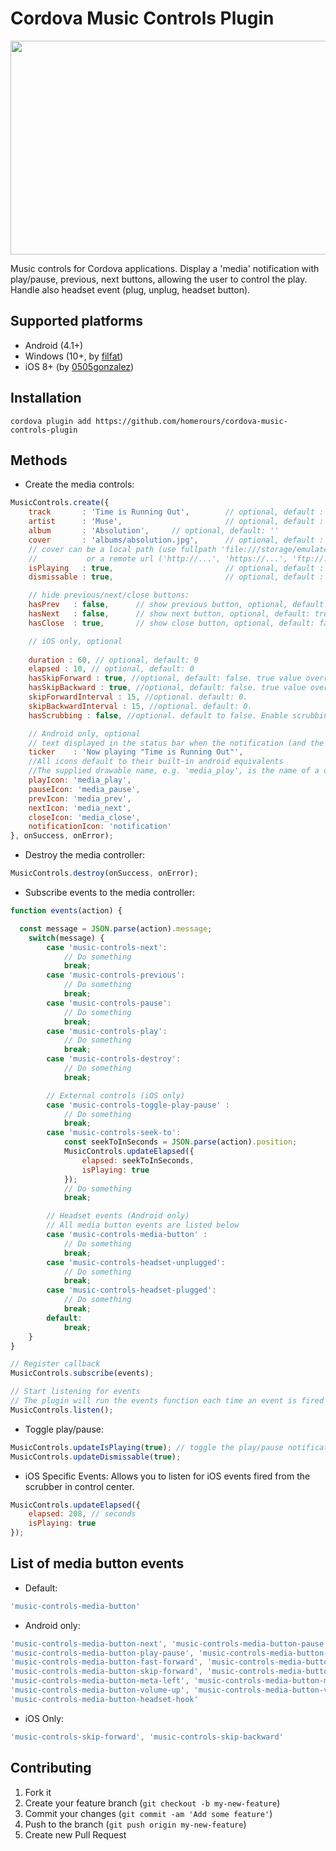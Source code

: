 # Cordova Music Controls Plugin

<img src='https://imgur.com/fh3ACOq.png' width='564' height='342'>

Music controls for Cordova applications. Display a 'media' notification with play/pause, previous, next buttons, allowing the user to control the play. Handle also headset event (plug, unplug, headset button).

## Supported platforms
- Android (4.1+)
- Windows (10+, by [filfat](https://github.com/filfat))
- iOS 8+ (by [0505gonzalez](https://github.com/0505gonzalez))

## Installation
`cordova plugin add https://github.com/homerours/cordova-music-controls-plugin`

## Methods
- Create the media controls:
```javascript
MusicControls.create({
	track       : 'Time is Running Out',		// optional, default : ''
	artist      : 'Muse',						// optional, default : ''
	album       : 'Absolution',     // optional, default: ''
 	cover       : 'albums/absolution.jpg',		// optional, default : nothing
	// cover can be a local path (use fullpath 'file:///storage/emulated/...', or only 'my_image.jpg' if my_image.jpg is in the www folder of your app)
	//			 or a remote url ('http://...', 'https://...', 'ftp://...')
	isPlaying   : true,							// optional, default : true
	dismissable : true,							// optional, default : false

	// hide previous/next/close buttons:
	hasPrev   : false,		// show previous button, optional, default: true
	hasNext   : false,		// show next button, optional, default: true
	hasClose  : true,		// show close button, optional, default: false

	// iOS only, optional
	
	duration : 60, // optional, default: 0
	elapsed : 10, // optional, default: 0
  	hasSkipForward : true, //optional, default: false. true value overrides hasNext.
  	hasSkipBackward : true, //optional, default: false. true value overrides hasPrev.
  	skipForwardInterval : 15, //optional. default: 0.
	skipBackwardInterval : 15, //optional. default: 0.
	hasScrubbing : false, //optional. default to false. Enable scrubbing from control center progress bar 

	// Android only, optional
	// text displayed in the status bar when the notification (and the ticker) are updated
	ticker	  : 'Now playing "Time is Running Out"',
	//All icons default to their built-in android equivalents
	//The supplied drawable name, e.g. 'media_play', is the name of a drawable found under android/res/drawable* folders
	playIcon: 'media_play',
	pauseIcon: 'media_pause',
	prevIcon: 'media_prev',
	nextIcon: 'media_next',
	closeIcon: 'media_close',
	notificationIcon: 'notification'
}, onSuccess, onError);
```

- Destroy the media controller:
```javascript
MusicControls.destroy(onSuccess, onError);
```

- Subscribe events to the media controller:
```javascript
function events(action) {

  const message = JSON.parse(action).message;
	switch(message) {
		case 'music-controls-next':
			// Do something
			break;
		case 'music-controls-previous':
			// Do something
			break;
		case 'music-controls-pause':
			// Do something
			break;
		case 'music-controls-play':
			// Do something
			break;
		case 'music-controls-destroy':
			// Do something
			break;

		// External controls (iOS only)
    	case 'music-controls-toggle-play-pause' :
			// Do something
			break;
    	case 'music-controls-seek-to':
			const seekToInSeconds = JSON.parse(action).position;
			MusicControls.updateElapsed({
				elapsed: seekToInSeconds,
				isPlaying: true
			});
			// Do something
			break;

		// Headset events (Android only)
		// All media button events are listed below
		case 'music-controls-media-button' :
			// Do something
			break;
		case 'music-controls-headset-unplugged':
			// Do something
			break;
		case 'music-controls-headset-plugged':
			// Do something
			break;
		default:
			break;
	}
}

// Register callback
MusicControls.subscribe(events);

// Start listening for events
// The plugin will run the events function each time an event is fired
MusicControls.listen();
```

- Toggle play/pause:
```javascript
MusicControls.updateIsPlaying(true); // toggle the play/pause notification button
MusicControls.updateDismissable(true);
```

- iOS Specific Events:
Allows you to listen for iOS events fired from the scrubber in control center.
```javascript
MusicControls.updateElapsed({
	elapsed: 208, // seconds
	isPlaying: true
});
```

## List of media button events 
- Default:
```javascript
'music-controls-media-button'
```

- Android only:
```javascript
'music-controls-media-button-next', 'music-controls-media-button-pause', 'music-controls-media-button-play',
'music-controls-media-button-play-pause', 'music-controls-media-button-previous', 'music-controls-media-button-stop',
'music-controls-media-button-fast-forward', 'music-controls-media-button-rewind', 'music-controls-media-button-skip-backward',
'music-controls-media-button-skip-forward', 'music-controls-media-button-step-backward', 'music-controls-media-button-step-forward',
'music-controls-media-button-meta-left', 'music-controls-media-button-meta-right', 'music-controls-media-button-music',
'music-controls-media-button-volume-up', 'music-controls-media-button-volume-down', 'music-controls-media-button-volume-mute',
'music-controls-media-button-headset-hook'
```

- iOS Only:
```javascript
'music-controls-skip-forward', 'music-controls-skip-backward'
```

## Contributing

1. Fork it
2. Create your feature branch (`git checkout -b my-new-feature`)
3. Commit your changes (`git commit -am 'Add some feature'`)
4. Push to the branch (`git push origin my-new-feature`)
5. Create new Pull Request
